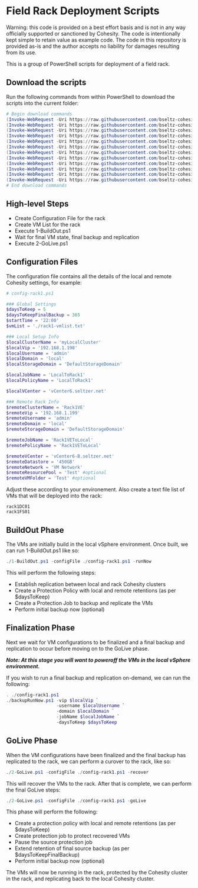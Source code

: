 # Field Rack Deployment Scripts

Warning: this code is provided on a best effort basis and is not in any way officially supported or sanctioned by Cohesity. The code is intentionally kept simple to retain value as example code. The code in this repository is provided as-is and the author accepts no liability for damages resulting from its use.

This is a group of PowerShell scripts for deployment of a field rack.

## Download the scripts

Run the following commands from within PowerShell to download the scripts into the current folder:

```powershell
# Begin download commands
(Invoke-WebRequest -Uri https://raw.githubusercontent.com/bseltz-cohesity/scripts/master/powershell/deployFieldRack/1-BuildOut.ps1).content | Out-File 1-BuildOut.ps1; (Get-Content 1-BuildOut.ps1) | Set-Content 1-BuildOut.ps1
(Invoke-WebRequest -Uri https://raw.githubusercontent.com/bseltz-cohesity/scripts/master/powershell/deployFieldRack/2-GoLive.ps1).content | Out-File 2-GoLive.ps1; (Get-Content 2-GoLive.ps1) | Set-Content 2-GoLive.ps1
(Invoke-WebRequest -Uri https://raw.githubusercontent.com/bseltz-cohesity/scripts/master/powershell/deployFieldRack/addRemoteCluster.ps1).content | Out-File addRemoteCluster.ps1; (Get-Content addRemoteCluster.ps1) | Set-Content addRemoteCluster.ps1
(Invoke-WebRequest -Uri https://raw.githubusercontent.com/bseltz-cohesity/scripts/master/powershell/deployFieldRack/backupRunNow.ps1).content | Out-File backupRunNow.ps1; (Get-Content backupRunNow.ps1) | Set-Content backupRunNow.ps1
(Invoke-WebRequest -Uri https://raw.githubusercontent.com/bseltz-cohesity/scripts/master/powershell/deployFieldRack/cohesity-api.ps1).content | Out-File cohesity-api.ps1; (Get-Content cohesity-api.ps1) | Set-Content cohesity-api.ps1
(Invoke-WebRequest -Uri https://raw.githubusercontent.com/bseltz-cohesity/scripts/master/powershell/deployFieldRack/cohesityCluster.ps1).content | Out-File cohesityCluster.ps1; (Get-Content cohesityCluster.ps1) | Set-Content cohesityCluster.ps1
(Invoke-WebRequest -Uri https://raw.githubusercontent.com/bseltz-cohesity/scripts/master/powershell/deployFieldRack/config-rack1.ps1).content | Out-File config-rack1.ps1; (Get-Content config-rack1.ps1) | Set-Content config-rack1.ps1
(Invoke-WebRequest -Uri https://raw.githubusercontent.com/bseltz-cohesity/scripts/master/powershell/deployFieldRack/createProtectionPolicy.ps1).content | Out-File createProtectionPolicy.ps1; (Get-Content createProtectionPolicy.ps1) | Set-Content createProtectionPolicy.ps1
(Invoke-WebRequest -Uri https://raw.githubusercontent.com/bseltz-cohesity/scripts/master/powershell/deployFieldRack/createVMProtectionJob.ps1).content | Out-File createVMProtectionJob.ps1; (Get-Content createVMProtectionJob.ps1) | Set-Content createVMProtectionJob.ps1
(Invoke-WebRequest -Uri https://raw.githubusercontent.com/bseltz-cohesity/scripts/master/powershell/deployFieldRack/extendRetention.ps1).content | Out-File extendRetention.ps1; (Get-Content extendRetention.ps1) | Set-Content extendRetention.ps1
(Invoke-WebRequest -Uri https://raw.githubusercontent.com/bseltz-cohesity/scripts/master/powershell/deployFieldRack/pauseProtectionJob.ps1).content | Out-File pauseProtectionJob.ps1; (Get-Content pauseProtectionJob.ps1) | Set-Content pauseProtectionJob.ps1
(Invoke-WebRequest -Uri https://raw.githubusercontent.com/bseltz-cohesity/scripts/master/powershell/deployFieldRack/recoverVMJob.ps1).content | Out-File recoverVMJob.ps1; (Get-Content recoverVMJob.ps1) | Set-Content recoverVMJob.ps1
# End download commands
```

## High-level Steps

* Create Configuration File for the rack
* Create VM List for the rack
* Execute 1-BuildOut.ps1
* Wait for final VM state, final backup and replication
* Execute 2-GoLive.ps1

## Configuration Files

The configuration file contains all the details of the local and remote Cohesity settings, for example:

```powershell
# config-rack1.ps1

### Global Settings
$daysToKeep = 5
$daysToKeepFinalBackup = 365
$startTime = '22:00'
$vmList = './rack1-vmlist.txt'

### Local Setup Info
$localClusterName = 'myLocalCluster'
$localVip = '192.168.1.198'
$localUsername = 'admin'
$localDomain = 'local'
$localStorageDomain = 'DefaultStorageDomain'

$localJobName = 'LocalToRack1'
$localPolicyName = 'LocalToRack1'

$localVCenter = 'vCenter6.seltzer.net'

### Remote Rack Info
$remoteClusterName = 'Rack1VE'
$remoteVip = '192.168.1.199'
$remoteUsername = 'admin'
$remoteDomain = 'local'
$remoteStorageDomain = 'DefaultStorageDomain'

$remoteJobName = 'Rack1VEToLocal'
$remotePolicyName = 'Rack1VEToLocal'

$remoteVCenter = 'vCenter6-B.seltzer.net'
$remoteDatastore = '450GB'
$remoteNetwork = 'VM Network'
$remoteResourcePool = 'Test' #optional
$remoteVMFolder = 'Test' #optional
```

Adjust these according to your environement. Also create a text file list of VMs that will be deployed into the rack:

```text
rack1DC01
rack1FS01
```

## BuildOut Phase

The VMs are initially build in the local vSphere environment. Once built, we can run 1-BuildOut.ps1 like so:

```powershell
./1-BuildOut.ps1 -configFile ./config-rack1.ps1 -runNow
```

This will perform the following steps:

* Establish replication between local and rack Cohesity clusters
* Create a Protection Policy with local and remote retentions (as per $daysToKeep)
* Create a Protection Job to backup and replicate the VMs
* Perform initial backup now (optional)

## Finalization Phase

Next we wait for VM configurations to be finalized and a final backup and replication to occur before moving on to the GoLive phase. 

**_Note: At this stage you will want to poweroff the VMs in the local vSphere environment._**

If you wish to run a final backup and replication on-demand, we can run the following:

```powershell
. ./config-rack1.ps1
./backupRunNow.ps1 -vip $localVip `
                   -username $localUsername `
                   -domain $localDomain `
                   -jobName $localJobName `
                   -daysToKeep $daysToKeep
```

## GoLive Phase

When the VM configurations have been finalized and the final backup has replicated to the rack, we can perform a curover to the rack, like so:

```powershell
./2-GoLive.ps1 -configFile ./config-rack1.ps1 -recover
```
This will recover the VMs to the rack. After that is complete, we can perform the final GoLive steps: 

```powershell
./2-GoLive.ps1 -configFile ./config-rack1.ps1 -goLive
```

This phase will perform the following:

* Create a protection policy with local and remote retentions (as per $daysToKeep)
* Create protection job to protect recovered VMs
* Pause the source protection job
* Extend retention of final source backup (as per $daysToKeepFinalBackup)
* Perform initial backup now (optional)

The VMs will now be running in the rack, protected by the Cohesity cluster in the rack, and replicating back to the local Cohesity cluster.